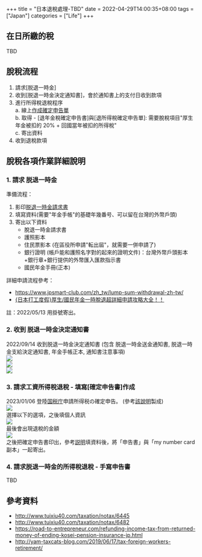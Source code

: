 +++
title = "日本退稅處理-TBD"
date = 2022-04-29T14:00:35+08:00
tags = ["Japan"]
categories = ["Life"]
+++

## 在日所繳的稅
TBD

## 脫稅流程
1. 請求[脱退一時金]  
2. 收到[脱退一時金決定通知書]，會於通知書上的支付日收到款項  
3. 進行所得稅退稅程序  
   a. 線上[作成確定申告單](https://www.keisan.nta.go.jp/kyoutu/ky/sm/top)  
   b. 取得 - [退年金稅確定申告書]與[退所得稅確定申告單]: 需要脫稅項目"厚生年金被扣的 20% + 回國當年被扣的所得稅"  
   c. 寄出資料  
4. 收到退稅款項  
  
## 脫稅各項作業詳細說明
### 1. 請求 脱退一時金

準備流程：
1. 影印[脱退一時金請求書](https://www.nenkin.go.jp/service/jukyu/todokesho/sonota-kyufu/20150406.html)  
2. 填寫資料(需要"年金手帳"的基礎年幾番号、可以留在台灣的外幣戶頭)  
3. 寄出以下資料  
   - 脫退一時金請求書  
   - 護照影本  
   - 住民票影本 (在區役所申請"転出屆"，就需要一併申請了)  
   - 銀行證明 (帳戶能和護照名字對的起來的證明文件)：台灣外幣戶頭影本+銀行章+銀行提供的外幣匯入匯款指示書  
   - 國民年金手冊(正本)  

詳細申請流程參考：  
- https://www.jpsmart-club.com/zh_tw/lump-sum-withdrawal-zh-tw/  
- [{日本打工度假}厚生/國民年金一時脫退超詳細申請攻略大全！！](https://amypp29.pixnet.net/blog/post/216859740-%E6%97%A5%E6%9C%AC%E6%89%93%E5%B7%A5%E5%BA%A6%E5%81%87%E5%8E%9A%E7%94%9F-%E5%9C%8B%E6%B0%91%E5%B9%B4%E9%87%91%E4%B8%80%E6%99%82%E8%84%AB%E9%80%80%E8%B6%85%E8%A9%B3%E7%B4%B0)  

註：2022/05/13 用掛號寄出。

### 2. 收到 脱退一時金決定通知書

2022/09/14 收到脱退一時金決定通知書 (包含 脱退一時金送金通知書, 脱退一時金支給決定通知書, 年金手帳正本, 通知書注意事項)  
![](https://i.imgur.com/RDnUkGw.jpg)  
![](https://i.imgur.com/IwkNVlu.jpg)  
![](https://i.imgur.com/jlWCcxu.jpg)  

### 3. 請求工資所得稅退稅 - 填寫[確定申告書]作成  

2023/01/06 登陸[国税庁](https://www.keisan.nta.go.jp/kyoutu/ky/sm/top#bsctrl)申請所得税の確定申告。 (參考[該說明](http://www.tuixiu40.com/taxation/notax/6482)製成)  
![](https://imgur.com/jRS9LSxjpg)  
選擇以下的選項，之後填個人資訊  
![](https://imgur.com/LjaHzif.jpg)  
最後會出現退稅的金額  
![](https://imgur.com/GGTZgwA.jpg)  
之後把確定申告書印出，參考[説明](http://www.tuixiu40.com/taxation/notax/6482)填資料後，將「申告書」與「my number card 副本」一起寄出。    
  
### 4. 請求脱退一時金的所得稅退稅 - 手寫申告書  

TBD  

## 參考資料
- http://www.tuixiu40.com/taxation/notax/6445
- http://www.tuixiu40.com/taxation/notax/6482
- https://road-to-entrepreneur.com/refunding-income-tax-from-returned-money-of-ending-kosei-pension-insurance-jp.html
- http://yam-taxcats-blog.com/2019/06/17/tax-foreign-workers-retirement/
